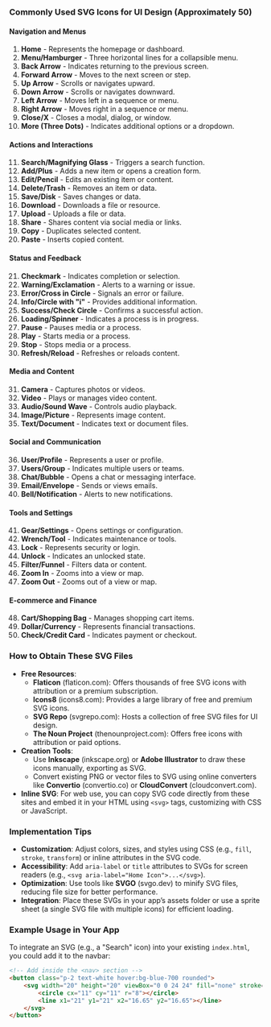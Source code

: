 ### Commonly Used SVG Icons for UI Design (Approximately 50)

#### Navigation and Menus
1. **Home** - Represents the homepage or dashboard.
2. **Menu/Hamburger** - Three horizontal lines for a collapsible menu.
3. **Back Arrow** - Indicates returning to the previous screen.
4. **Forward Arrow** - Moves to the next screen or step.
5. **Up Arrow** - Scrolls or navigates upward.
6. **Down Arrow** - Scrolls or navigates downward.
7. **Left Arrow** - Moves left in a sequence or menu.
8. **Right Arrow** - Moves right in a sequence or menu.
9. **Close/X** - Closes a modal, dialog, or window.
10. **More (Three Dots)** - Indicates additional options or a dropdown.

#### Actions and Interactions
11. **Search/Magnifying Glass** - Triggers a search function.
12. **Add/Plus** - Adds a new item or opens a creation form.
13. **Edit/Pencil** - Edits an existing item or content.
14. **Delete/Trash** - Removes an item or data.
15. **Save/Disk** - Saves changes or data.
16. **Download** - Downloads a file or resource.
17. **Upload** - Uploads a file or data.
18. **Share** - Shares content via social media or links.
19. **Copy** - Duplicates selected content.
20. **Paste** - Inserts copied content.

#### Status and Feedback
21. **Checkmark** - Indicates completion or selection.
22. **Warning/Exclamation** - Alerts to a warning or issue.
23. **Error/Cross in Circle** - Signals an error or failure.
24. **Info/Circle with "i"** - Provides additional information.
25. **Success/Check Circle** - Confirms a successful action.
26. **Loading/Spinner** - Indicates a process is in progress.
27. **Pause** - Pauses media or a process.
28. **Play** - Starts media or a process.
29. **Stop** - Stops media or a process.
30. **Refresh/Reload** - Refreshes or reloads content.

#### Media and Content
31. **Camera** - Captures photos or videos.
32. **Video** - Plays or manages video content.
33. **Audio/Sound Wave** - Controls audio playback.
34. **Image/Picture** - Represents image content.
35. **Text/Document** - Indicates text or document files.

#### Social and Communication
36. **User/Profile** - Represents a user or profile.
37. **Users/Group** - Indicates multiple users or teams.
38. **Chat/Bubble** - Opens a chat or messaging interface.
39. **Email/Envelope** - Sends or views emails.
40. **Bell/Notification** - Alerts to new notifications.

#### Tools and Settings
41. **Gear/Settings** - Opens settings or configuration.
42. **Wrench/Tool** - Indicates maintenance or tools.
43. **Lock** - Represents security or login.
44. **Unlock** - Indicates an unlocked state.
45. **Filter/Funnel** - Filters data or content.
46. **Zoom In** - Zooms into a view or map.
47. **Zoom Out** - Zooms out of a view or map.

#### E-commerce and Finance
48. **Cart/Shopping Bag** - Manages shopping cart items.
49. **Dollar/Currency** - Represents financial transactions.
50. **Check/Credit Card** - Indicates payment or checkout.

### How to Obtain These SVG Files
- **Free Resources**: 
  - **Flaticon** (flaticon.com): Offers thousands of free SVG icons with attribution or a premium subscription.
  - **Icons8** (icons8.com): Provides a large library of free and premium SVG icons.
  - **SVG Repo** (svgrepo.com): Hosts a collection of free SVG files for UI design.
  - **The Noun Project** (thenounproject.com): Offers free icons with attribution or paid options.
- **Creation Tools**: 
  - Use **Inkscape** (inkscape.org) or **Adobe Illustrator** to draw these icons manually, exporting as SVG.
  - Convert existing PNG or vector files to SVG using online converters like **Convertio** (convertio.co) or **CloudConvert** (cloudconvert.com).
- **Inline SVG**: For web use, you can copy SVG code directly from these sites and embed it in your HTML using `<svg>` tags, customizing with CSS or JavaScript.

### Implementation Tips
- **Customization**: Adjust colors, sizes, and styles using CSS (e.g., `fill`, `stroke`, `transform`) or inline attributes in the SVG code.
- **Accessibility**: Add `aria-label` or `title` attributes to SVGs for screen readers (e.g., `<svg aria-label="Home Icon">...</svg>`).
- **Optimization**: Use tools like **SVGO** (svgo.dev) to minify SVG files, reducing file size for better performance.
- **Integration**: Place these SVGs in your app’s assets folder or use a sprite sheet (a single SVG file with multiple icons) for efficient loading.

### Example Usage in Your App
To integrate an SVG (e.g., a "Search" icon) into your existing `index.html`, you could add it to the navbar:

```html
<!-- Add inside the <nav> section -->
<button class="p-2 text-white hover:bg-blue-700 rounded">
    <svg width="20" height="20" viewBox="0 0 24 24" fill="none" stroke="currentColor" stroke-width="2" stroke-linecap="round" stroke-linejoin="round">
        <circle cx="11" cy="11" r="8"></circle>
        <line x1="21" y1="21" x2="16.65" y2="16.65"></line>
    </svg>
</button>
```

